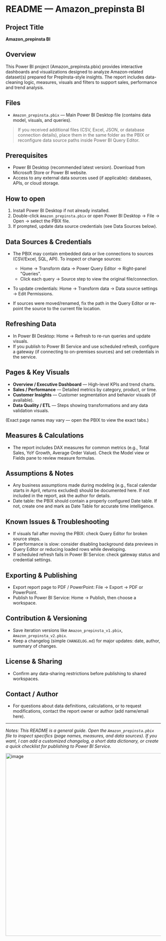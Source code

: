 # README — Amazon\_prepinsta BI

## Project Title

**Amazon\_prepinsta BI**

## Overview

This Power BI project (Amazon\_prepinsta.pbix) provides interactive dashboards and visualizations designed to analyze Amazon-related dataset(s) prepared for PrepInsta-style insights. The report includes data-cleaning logic, measures, visuals and filters to support sales, performance and trend analysis.

## Files

* `Amazon_prepinsta.pbix` — Main Power BI Desktop file (contains data model, visuals, and queries).

> If you received additional files (CSV, Excel, JSON, or database connection details), place them in the same folder as the PBIX or reconfigure data source paths inside Power BI Query Editor.

## Prerequisites

* Power BI Desktop (recommended latest version). Download from Microsoft Store or Power BI website.
* Access to any external data sources used (if applicable): databases, APIs, or cloud storage.

## How to open

1. Install Power BI Desktop if not already installed.
2. Double-click `Amazon_prepinsta.pbix` or open Power BI Desktop → File → Open → select the PBIX file.
3. If prompted, update data source credentials (see Data Sources below).

## Data Sources & Credentials

* The PBIX may contain embedded data or live connections to sources (CSV/Excel, SQL, API). To inspect or change sources:

  * Home → Transform data → Power Query Editor → Right-panel "Queries".
  * Click each query → Source step to view the original file/connection.
* To update credentials: Home → Transform data → Data source settings → Edit Permissions.
* If sources were moved/renamed, fix the path in the Query Editor or re-point the source to the current file location.

## Refreshing Data

* In Power BI Desktop: Home → Refresh to re-run queries and update visuals.
* If you publish to Power BI Service and use scheduled refresh, configure a gateway (if connecting to on-premises sources) and set credentials in the service.

## Pages & Key Visuals

* **Overview / Executive Dashboard** — High-level KPIs and trend charts.
* **Sales / Performance** — Detailed metrics by category, product, or time.
* **Customer Insights** — Customer segmentation and behavior visuals (if available).
* **Data Quality / ETL** — Steps showing transformations and any data validation visuals.

(Exact page names may vary — open the PBIX to view the exact tabs.)

## Measures & Calculations

* The report includes DAX measures for common metrics (e.g., Total Sales, YoY Growth, Average Order Value). Check the Model view or Fields pane to review measure formulas.

## Assumptions & Notes

* Any business assumptions made during modeling (e.g., fiscal calendar starts in April, returns excluded) should be documented here. If not included in the report, ask the author for details.
* Date table: the PBIX should contain a properly configured Date table. If not, create one and mark as Date Table for accurate time intelligence.

## Known Issues & Troubleshooting

* If visuals fail after moving the PBIX: check Query Editor for broken source steps.
* If performance is slow: consider disabling background data previews in Query Editor or reducing loaded rows while developing.
* If scheduled refresh fails in Power BI Service: check gateway status and credential settings.

## Exporting & Publishing

* Export report page to PDF / PowerPoint: File → Export → PDF or PowerPoint.
* Publish to Power BI Service: Home → Publish, then choose a workspace.

## Contribution & Versioning

* Save iteration versions like `Amazon_prepinsta_v1.pbix`, `Amazon_prepinsta_v2.pbix`.
* Keep a changelog (simple `CHANGELOG.md`) for major updates: date, author, summary of changes.

## License & Sharing

* Confirm any data-sharing restrictions before publishing to shared workspaces.

## Contact / Author

* For questions about data definitions, calculations, or to request modifications, contact the report owner or author (add name/email here).

---

*Notes: This README is a general guide. Open the `Amazon_prepinsta.pbix` file to inspect specifics (page names, measures, and data sources). If you want, I can add a customized changelog, a short data dictionary, or create a quick checklist for publishing to Power BI Service.*

<img width="1116" height="593" alt="image" src="https://github.com/user-attachments/assets/d453ca3b-a69d-4edd-9f12-b4dad941811b" />
